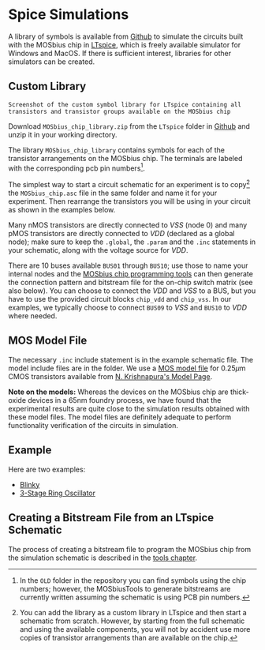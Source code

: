 # Spice Simulations

A library of symbols is available from [Github](https://github.com/peterkinget/MOSbiusCADFlow/) to simulate the circuits built with
the MOSbius chip in [LTspice](https://www.analog.com/en/resources/design-tools-and-calculators/ltspice-simulator.html), which is freely available simulator for Windows and MacOS. If there is sufficient interest, libraries for other simulators can be created.

## Custom Library
```{figure} img/LTspiceSymbolLibrary.png
Screenshot of the custom symbol library for LTspice containing all transistors and transistor groups available on the MOSbius chip
```

Download `MOSbius_chip_library.zip` from the `LTspice` folder in [Github](https://github.com/peterkinget/MOSbiusCADFlow/) and unzip it in your working directory. 

The library `MOSbius_chip_library` contains symbols for each of the transistor arrangements on the MOSbius chip. The terminals are labeled with the corresponding pcb pin numbers[^chipnumbers]. 

The simplest way to start a circuit schematic for an experiment is to copy[^ltspice_lib] the `MOSbius_chip.asc` file in the same folder and name it for your experiment. Then rearrange the transistors you will be using in your circuit as shown in the examples below. 

Many nMOS transistors are directly connected to *VSS* (node 0) and many pMOS transistors are directly connected to *VDD* (declared as a global node); make sure to keep the `.global`, the `.param` and the `.inc` statements in your schematic, along with the voltage source for *VDD*.

There are 10 buses available `BUS01` through `BUS10`; use those to name your internal nodes and the [MOSbius chip programming tools](../5_sw_support/MOSbiusTools.md) can then generate the connection pattern and bitstream file for the on-chip switch matrix (see also below). You can choose to connect the *VDD* and *VSS* to a BUS, but you have to use the provided circuit blocks `chip_vdd` and `chip_vss`. In our examples, we typically choose to connect `BUS09` to *VSS* and `BUS10` to *VDD* where needed. 

## MOS Model File

The necessary `.inc` include statement is in the example schematic file. The model include files are in the folder. We use a [MOS model file](https://www.ee.iitm.ac.in/~nagendra/cadinfo/tsmc025.lib) for 0.25$\mu$m CMOS transistors available from [N. Krishnapura's Model Page](https://www.ee.iitm.ac.in/~nagendra/cadinfo.html). 

**Note on the models:** Whereas the devices on the MOSbius chip are thick-oxide devices in a 65nm foundry process, we have found that the experimental results are quite close to the simulation results obtained with these model files. The model files are definitely adequate to perform functionality verification of the circuits in simulation. 

## Example

Here are two examples:
- [Blinky](../2_chapter_blinky/sim/blinky_relaxation_osc.zip)
- [3-Stage Ring Oscillator](../2_chapter_ring_oscillator/sim/3stage_RO_16_16_8.zip)

<!--
There are examples provided all throughout this book/website but here we show a larger circuit. 

>```{figure} img/Example555SimulationSchematic.png
Illustration of how a MOS version of a 555 timer can be implemented with the MOSbius chip and simulated with the symbol library
```
```{figure} img/Example555OscillatorSchematic.svg
External components are added to the 555 timer realization with the MOSbius chip to create an oscillator
```
-->

## Creating a Bitstream File from an LTspice Schematic

The process of creating a bitstream file to program the MOSbius chip from the simulation schematic is described in the [tools chapter](../5_sw_support/MOSbiusTools.md). 



[^chipnumbers]: In the `OLD` folder in the repository you can find symbols using the chip numbers; however, the MOSbiusTools to generate bitstreams are currently written assuming the schematic is using PCB pin numbers. 

[^ltspice_lib]: You can add the library as a custom library in LTspice and then start a schematic from scratch. However, by starting from the full schematic and using the available components, you will not by accident use more copies of transistor arrangements than are available on the chip. 